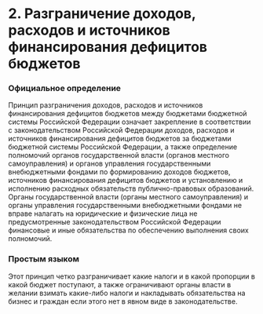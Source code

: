 # 2.  Разграничение доходов, расходов и источников финансирования дефицитов бюджетов

### Официальное определение

Принцип разграничения доходов, расходов и источников финансирования дефицитов бюджетов между бюджетами бюджетной системы Российской Федерации означает закрепление в соответствии с законодательством Российской Федерации доходов, расходов и источников финансирования дефицитов бюджетов за бюджетами бюджетной системы Российской Федерации, а также определение полномочий органов государственной власти \(органов местного самоуправления\) и органов управления государственными внебюджетными фондами по формированию доходов бюджетов, источников финансирования дефицитов бюджетов и установлению и исполнению расходных обязательств публично-правовых образований. Органы государственной власти \(органы местного самоуправления\) и органы управления государственными внебюджетными фондами не вправе налагать на юридические и физические лица не предусмотренные законодательством Российской Федерации финансовые и иные обязательства по обеспечению выполнения своих полномочий.

### Простым языком

Этот принцип четко разграничивает какие налоги и в какой пропорции в какой бюджет поступают, а также ограничивают органы власти в желании взимать какие-либо налоги и накладывать обязательства на бизнес и граждан если этого нет в явном виде в законодательстве.

